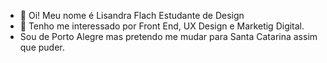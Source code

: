 - 👋 Oi! Meu nome é Lisandra Flach
Estudante de Design
-  👀  Tenho me interessado por Front End, UX Design e Marketig Digital.
-  Sou de Porto Alegre  mas pretendo me mudar para Santa Catarina assim que puder.
